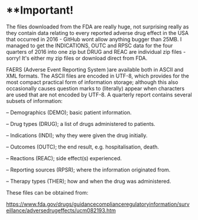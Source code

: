 # **Important!
The files downloaded from the FDA are really huge, not surprising really as they contain data relating to every reported adverse drug effect in the USA that occurred in 2016 - GitHub wont allow anything bugger than 25MB. I managed to get the INDICATIONS, OUTC and RPSC data for the four quarters of 2016 into one zip but DRUG and REAC are individual zip files - sorry! It's either my zip files or download direct from FDA.

FAERS (Adverse Event Reporting System )are available both in ASCII and XML formats. The ASCII files are encoded
in UTF-8, which provides for the most compact practical form of information storage;
although this also occasionally causes question marks to (literally) appear when characters
are used that are not encoded by UTF-8. A quarterly report contains several subsets
of information:

– Demographics (DEMO); basic patient information.

– Drug types (DRUG); a list of drugs administered to patients. 

– Indications (INDI); why they were given the drug initially.

– Outcomes (OUTC); the end result, e.g. hospitalisation, death.

– Reactions (REAC); side effect(s) experienced.

– Reporting sources (RPSR); where the information originated from.

– Therapy types (THER); how and when the drug was administered.

These files can be obtained from:

https://www.fda.gov/drugs/guidancecomplianceregulatoryinformation/surveillance/adversedrugeffects/ucm082193.htm

